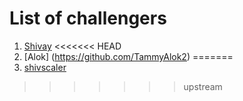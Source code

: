 # List of challengers
1. [Shivay](https://github.com/shivaylamba)
<<<<<<< HEAD
2. [Alok] (https://github.com/TammyAlok2)
=======
2. [shivscaler](http://github.com/shivscaler)
>>>>>>> upstream
